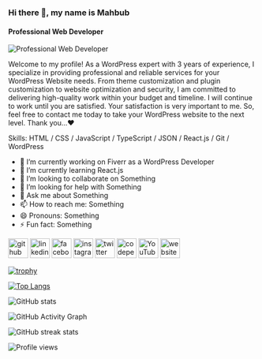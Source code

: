 ### Hi there 👋, my name is Mahbub
#### Professional Web Developer
![Professional Web Developer](https://media.licdn.com/dms/image/D5616AQEFGeixXNwLag/profile-displaybackgroundimage-shrink_350_1400/0/1700036722421?e=1705536000&v=beta&t=aErO7xRMlj2ssh3JSpeco9RETzOBXNVZuGU2fC3Te5o)

Welcome to my profile! As a WordPress expert with 3 years of experience, I specialize in providing professional and reliable services for your WordPress Website needs. From theme customization and plugin customization to website optimization and security, I am committed to delivering high-quality work within your budget and timeline. I will continue to work until you are satisfied. Your satisfaction is very important to me. So, feel free to contact me today to take your WordPress website to the next level. Thank you...❤

Skills: HTML / CSS / JavaScript / TypeScript / JSON / React.js / Git / WordPress

- 🔭 I’m currently working on Fiverr as a WordPress Developer 
- 🌱 I’m currently learning React.js 
- 👯 I’m looking to collaborate on Something 
- 🤔 I’m looking for help with Something 
- 💬 Ask me about Something 
- 📫 How to reach me: Something 
- 😄 Pronouns: Something 
- ⚡ Fun fact: Something 


[<img src='https://cdn.jsdelivr.net/npm/simple-icons@3.0.1/icons/github.svg' alt='github' height='40'>](https://github.com/mdmahabub66)  [<img src='https://cdn.jsdelivr.net/npm/simple-icons@3.0.1/icons/linkedin.svg' alt='linkedin' height='40'>](https://www.linkedin.com/in/mdmaahabub/)  [<img src='https://cdn.jsdelivr.net/npm/simple-icons@3.0.1/icons/facebook.svg' alt='facebook' height='40'>](https://www.facebook.com/pdmahbub)  [<img src='https://cdn.jsdelivr.net/npm/simple-icons@3.0.1/icons/instagram.svg' alt='instagram' height='40'>](https://www.instagram.com/mdmaahabub/)  [<img src='https://cdn.jsdelivr.net/npm/simple-icons@3.0.1/icons/twitter.svg' alt='twitter' height='40'>](https://twitter.com/mdmaahabub)  [<img src='https://cdn.jsdelivr.net/npm/simple-icons@3.0.1/icons/codepen.svg' alt='codepen' height='40'>](https://codepen.io/mdmahabub)  [<img src='https://cdn.jsdelivr.net/npm/simple-icons@3.0.1/icons/youtube.svg' alt='YouTube' height='40'>](https://www.youtube.com/channel/b1bjdct_OzmGHTwjeFyC-g)  [<img src='https://cdn.jsdelivr.net/npm/simple-icons@3.0.1/icons/icloud.svg' alt='website' height='40'>](https://prowebly.com/)  

[![trophy](https://github-profile-trophy.vercel.app/?username=mdmahabub66)](https://github.com/ryo-ma/github-profile-trophy)

[![Top Langs](https://github-readme-stats.vercel.app/api/top-langs/?username=mdmahabub66)](https://github.com/anuraghazra/github-readme-stats)

![GitHub stats](https://github-readme-stats.vercel.app/api?username=mdmahabub66&show_icons=true)  

![GitHub Activity Graph](https://activity-graph.herokuapp.com/graph?username=mdmahabub66)  

 

![GitHub streak stats](https://streak-stats.demolab.com/?user=mdmahabub66)  

![Profile views](https://gpvc.arturio.dev/mdmahabub66)  